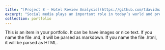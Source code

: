 ```yaml
---
title: "[Project 8 - Hotel Review Analysis](https://github.com/tdavidna/DSC680/blob/main/11.2_Project_Milestone_5.ipynb)"
excerpt: "Social media plays an important role in today’s world and provides an efficient way for business to interact and communicate with their customers. The purpose of this project is to analyze the English written online reviews of hotels in big cities. Analysis indicates that management that focus on analytics significantly outperform their peers on the key business metrics of growth, earnings, and performance. The result of the project explains clear managerial implications for hotel managers using natural language preprocessing, text mining and sentiment analysis techniques."
collection: portfolio
---
```


This is an item in your portfolio. It can be have images or nice text. If you name the file .md, it will be parsed as markdown. If you name the file .html, it will be parsed as HTML.
